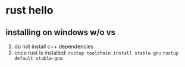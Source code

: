 # rust hello

## installing on windows w/o vs
1. do not install c++ dependencies
2. once rust is installed: `rustup toolchain install stable-gnu`
`rustup default stable-gnu`